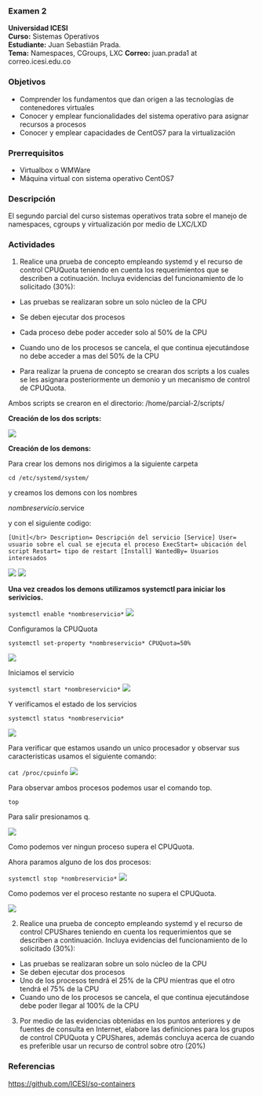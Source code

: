 ### Examen 2
**Universidad ICESI**  
**Curso:** Sistemas Operativos  
**Estudiante:** Juan Sebastián Prada.  
**Tema:** Namespaces, CGroups, LXC
**Correo:** juan.prada1 at correo.icesi.edu.co

### Objetivos
* Comprender los fundamentos que dan origen a las tecnologías de contenedores virtuales
* Conocer y emplear funcionalidades del sistema operativo para asignar recursos a procesos
* Conocer y emplear capacidades de CentOS7 para la virtualización

### Prerrequisitos
* Virtualbox o WMWare
* Máquina virtual con sistema operativo CentOS7

### Descripción
El segundo parcial del curso sistemas operativos trata sobre el manejo de namespaces, cgroups y virtualización por medio de LXC/LXD

### Actividades
1. Realice una prueba de concepto empleando systemd y el recurso de control CPUQuota teniendo en cuenta los requerimientos que se describen a cotinuación. Incluya evidencias del funcionamiento de lo solicitado (30%):
 * Las pruebas se realizaran sobre un solo núcleo de la CPU
 * Se deben ejecutar dos procesos
 * Cada proceso debe poder acceder solo al 50% de la CPU
 * Cuando uno de los procesos se cancela, el que continua ejecutándose no debe acceder a mas del 50% de la CPU
 
* Para realizar la pruena de concepto se crearan dos scripts a los cuales se les asignara posteriormente un demonio y un mecanismo de control de CPUQuota.
 
 Ambos scripts se crearon en el directorio: /home/parcial-2/scripts/
 
 **Creación de los dos scripts:**
 
![][1]

**Creación de los demons:**


Para crear los demons nos dirigimos a la siguiente carpeta


``
cd /etc/systemd/system/
``

y creamos los demons con los nombres


*nombreservicio*.service


y con el siguiente codigo:

``
[Unit]</br>
Description= Descripción del servicio
[Service]
User= usuario sobre el cual se ejecuta el proceso
ExecStart= ubicación del script
Restart= tipo de restart
[Install]
WantedBy= Usuarios interesados
``

![][2]
![][3]

**Una vez creados los demons utilizamos systemctl para iniciar los serivicios.**

``
systemctl enable *nombreservicio*
``
![][4]


Configuramos la CPUQuota

``
systemctl set-property *nombreservicio* CPUQuota=50%
``

![][5]


Iniciamos el servicio

``
systemctl start *nombreservicio*
``
![][6]

Y verificamos el estado de los servicios

``
systemctl status *nombreservicio*
``

![][7]

Para verificar que estamos usando un unico procesador y observar sus caracteristicas
usamos el siguiente comando:

``
cat /proc/cpuinfo
``
![][8]


Para observar ambos procesos podemos usar el comando top.

``
top
``

Para salir presionamos q.

![][9]


Como podemos ver ningun proceso supera el CPUQuota.


Ahora paramos alguno de los dos procesos:

``
systemctl stop *nombreservicio*
``
![][10]

Como podemos ver el proceso restante no supera el CPUQuota.

![][11]
 
2.  Realice una prueba de concepto empleando systemd y el recurso de control CPUShares teniendo en cuenta los requerimientos que se describen a continuación. Incluya evidencias del funcionamiento de lo solicitado (30%):
 * Las pruebas se realizaran sobre un solo núcleo de la CPU
 * Se deben ejecutar dos procesos
 * Uno de los procesos tendrá el 25% de la CPU mientras que el otro tendrá el 75% de la CPU
 * Cuando uno de los procesos se cancela, el que continua ejecutándose debe poder llegar al 100% de la CPU
3. Por medio de las evidencias obtenidas en los puntos anteriores y de fuentes de consulta en Internet, elabore las definiciones para los grupos de control CPUQuota y CPUShares, además concluya acerca de cuando es preferible usar un recurso de control sobre otro (20%)



### Referencias
https://github.com/ICESI/so-containers

[1]:Imagenes/Screenshot_1.png
[2]:Imagenes/Screenshot_2.png
[3]:Imagenes/Screenshot_3.png
[4]:Imagenes/Screenshot_4.png
[5]:Imagenes/Screenshot_5.png
[6]:Imagenes/Screenshot_6.png
[7]:Imagenes/Screenshot_7.png
[8]:Imagenes/Screenshot_8.png
[9]:Imagenes/Screenshot_9.png
[10]:Imagenes/Screenshot_10.png
[11]:Imagenes/Screenshot_11.png
